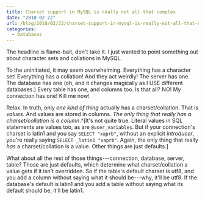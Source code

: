 ```yaml
---
title: Charset support in MySQL is really not all that complex
date: "2010-02-22"
url: /blog/2010/02/22/charset-support-in-mysql-is-really-not-all-that-complex/
categories:
  - Databases
---
```

The headline is flame-bait, don't take it. I just wanted to point something out about character sets and collations in MySQL.

To the uninitiated, it may seem overwhelming. Everything has a character set! Everything has a collation! And they act weirdly! The server has one. The database has one (oh, and it changes magically as I USE different databases.) Every table has one, and columns too. Is that all? NO! My connection has one! Kill me now!

Relax. In truth, only *one kind of thing* actually has a charset/collation. That is *values*. And values are stored in columns. *The only thing that really has a charset/collation is a column*.^[It's not quite true. Literal values in SQL statements are values too, as are `@user_variables`. But if your connection's charset is latin1 and you say `SELECT "xaprb"`, without an explicit *introducer*, you're really saying `SELECT _latin1 "xaprb"`. Again, the only thing that really *has* a charset/collation is a value. Other things are just defaults.]

What about all the rest of those things---connection, database, server, table? Those are just defaults, which determine what charset/collation a value gets if it isn't overridden. So if the table's default charset is utf8, and you add a column without saying what it should be---why, it'll be utf8. If the database's default is latin1 and you add a table without saying what its default should be, it'll be latin1.




